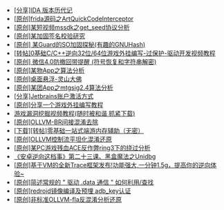 + [[分享]IDA  版本历代记](https://bbs.kanxue.com/thread-277984.htm)
+ [[原创]frida源码之ArtQuickCodeInterceptor](https://bbs.kanxue.com/thread-287333.htm)
+ [[原创]某短视频mssdk之get_seed协议分析](https://bbs.kanxue.com/thread-287288.htm)
+ [[原创]某加固签名校验研究](https://bbs.kanxue.com/thread-287338.htm)
+ [[原创] 某Guard的SO加固探秘(有趣的GNUHash)](https://bbs.kanxue.com/thread-287303.htm)
+ [[转帖]0基础C/C++逆向32位/64位游戏外挂编写-过保护-驱动开发视频教程](https://bbs.kanxue.com/thread-286955.htm)
+ [[原创] 微信4.0防撤回带提醒 (符号恢复和字符串解密)](https://bbs.kanxue.com/thread-286611.htm)
+ [[原创]某物App之算法分析](https://bbs.kanxue.com/thread-287289.htm)
+ [[原创]桌面悬浮-灵山大佛](https://bbs.kanxue.com/thread-287083.htm)
+ [[原创]某团App之mtgsig2.4算法分析](https://bbs.kanxue.com/thread-280779.htm)
+ [[分享]Jetbrains账户激活方式](https://bbs.kanxue.com/thread-284298.htm)
+ [[原创]分享一个游戏外挂编写教程](https://bbs.kanxue.com/thread-286912.htm)
+ [游戏漏洞挖掘视频教程(随时被和谐 抓紧下载)](https://bbs.kanxue.com/thread-287142.htm)
+ [[原创]OLLVM-BR间接混淆去除](https://bbs.kanxue.com/thread-287262.htm)
+ [[下载][转帖]零基础一站式端游内存辅助（无密）](https://bbs.kanxue.com/thread-287049.htm)
+ [[原创]OLLVM控制流平坦化混淆还原](https://bbs.kanxue.com/thread-286151.htm)
+ [[原创]某PC游戏残血ACE反作弊ring3下的绕过分析](https://bbs.kanxue.com/thread-284667.htm)
+ [《安卓逆向这档事》第二十三课、黑盒魔法之Unidbg](https://bbs.kanxue.com/thread-285073.htm)
+ [[原创]基于VM的全新Trace框架发布!功能强大,一分钟1.5g，提高你的逆向体验~](https://bbs.kanxue.com/thread-285471.htm)
+ [[原创]简述常规的 " 驱动 .data 通信 " 如何利用/查找](https://bbs.kanxue.com/thread-285348.htm)
+ [[原创]redroid镜像编译及预埋 adb_key认证](https://bbs.kanxue.com/thread-287127.htm)
+ [[原创]非标准OLLVM-fla反混淆分析还原](https://bbs.kanxue.com/thread-286549.htm)
